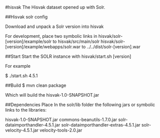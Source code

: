 #hisvak
The Hisvak dataset opened up with Solr.

##Hisvak solr config

Download and unpack a Solr version into hisvak

For development, place two symbolic links in
hisvak/solr-[version]/example/solr to hisvak/src/main/solr
hisvak/solr-[version]/example/webapps/solr.war to ../../dist/solr-[version].war 

##Start
Start the SOLR instance with
hisvak/start.sh [version]

For example

$ ./start.sh 4.5.1

##Build
$ mvn clean package

Which will build the hisvak-1.0-SNAPSHOT.jar

##Dependencies
Place In the solr/lib folder the following jars or symbolic links to the libraries:

hisvak-1.0-SNAPSHOT.jar
commons-beanutils-1.7.0.jar
solr-dataimporthandler-4.5.1.jar
solr-dataimporthandler-extras-4.5.1.jar
solr-velocity-4.5.1.jar
velocity-tools-2.0.jar

